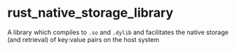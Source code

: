 # rust_native_storage_library
A library which compiles to `.so` and `.dylib` and facilitates the native storage (and retrieval) of key:value pairs on the host system

